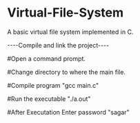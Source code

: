 # Virtual-File-System
A basic virtual file system implemented in C.

----Compile and link the project----

#Open a command prompt.

#Change directory to where the main file.

#Compile program
    "gcc main.c"

#Run the executable
 	"./a.out"

#After Executation Enter password
	"sagar"
